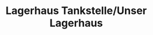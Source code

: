 ---
title: "Lagerhaus Tankstelle/Unser Lagerhaus"
url: /innsbruck/lagerhaus-tankstelle-unser-lagerhaus/
shop: Haushaltsartikel
---